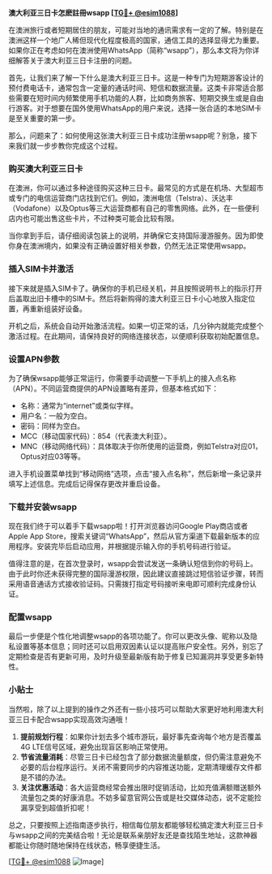 **澳大利亚三日卡怎麽註冊wsapp [[TG💪+ @esim1088](https://t.me/s/esim1088)]**

在澳洲旅行或者短期居住的朋友，可能对当地的通讯需求有一定的了解。特别是在澳洲这样一个地广人稀但现代化程度极高的国家，通信工具的选择显得尤为重要。如果你正在考虑如何在澳洲使用WhatsApp（简称“wsapp”），那么本文将为你详细解答关于澳大利亚三日卡注册的问题。

首先，让我们来了解一下什么是澳大利亚三日卡。这是一种专门为短期游客设计的预付费电话卡，通常包含一定量的通话时间、短信和数据流量。这类卡非常适合那些需要在短时间内频繁使用手机功能的人群，比如商务旅客、短期交换生或是自由行游客。对于想要在国外使用WhatsApp的用户来说，选择一张合适的本地SIM卡是至关重要的第一步。

那么，问题来了：如何使用这张澳大利亚三日卡成功注册wsapp呢？别急，接下来我们就一步步教你完成这个过程。

### 购买澳大利亚三日卡

在澳洲，你可以通过多种途径购买这种三日卡。最常见的方式是在机场、大型超市或专门的电信运营商门店找到它们。例如，澳洲电信（Telstra）、沃达丰（Vodafone）以及Optus等三大运营商都有自己的零售网络。此外，在一些便利店内也可能出售这些卡片，不过种类可能会比较有限。

当你拿到手后，请仔细阅读包装上的说明，并确保它支持国际漫游服务。因为即使你身在澳洲境内，如果没有正确设置好相关参数，仍然无法正常使用wsapp。

### 插入SIM卡并激活

接下来就是插入SIM卡了。确保你的手机已经关机，并且按照说明书上的指示打开后盖取出旧卡槽中的SIM卡。然后将新购得的澳大利亚三日卡小心地放入指定位置，再重新组装好设备。

开机之后，系统会自动开始激活流程。如果一切正常的话，几分钟内就能完成整个激活过程。在此期间，请保持良好的网络连接状态，以便顺利获取初始配置信息。

### 设置APN参数

为了确保wsapp能够正常运行，你需要手动调整一下手机上的接入点名称（APN）。不同运营商提供的APN设置略有差异，但基本格式如下：

- 名称：通常为“internet”或类似字样。
- 用户名：一般为空白。
- 密码：同样为空白。
- MCC（移动国家代码）：854（代表澳大利亚）。
- MNC（移动网络代码）：具体取决于你所使用的运营商，例如Telstra对应01，Optus对应03等等。

进入手机设置菜单找到“移动网络”选项，点击“接入点名称”，然后新增一条记录并填写上述信息。完成后记得保存更改并重启设备。

### 下载并安装wsapp

现在我们终于可以着手下载wsapp啦！打开浏览器访问Google Play商店或者Apple App Store，搜索关键词“WhatsApp”，然后从官方渠道下载最新版本的应用程序。安装完毕后启动应用，并根据提示输入你的手机号码进行验证。

值得注意的是，在首次登录时，wsapp会尝试发送一条确认短信到你的号码上。由于此时你还未获得完整的国际漫游权限，因此建议直接跳过短信验证步骤，转而采用语音通话方式接收验证码。只需拨打指定号码接听来电即可顺利完成身份认证。

### 配置wsapp

最后一步便是个性化地调整wsapp的各项功能了。你可以更改头像、昵称以及隐私设置等基本信息；同时还可以启用双因素认证以提高账户安全性。另外，别忘了定期检查是否有更新可用，及时升级至最新版有助于修复已知漏洞并享受更多新特性。

### 小贴士

当然啦，除了以上提到的操作之外还有一些小技巧可以帮助大家更好地利用澳大利亚三日卡配合wsapp实现高效沟通哦！

1. **提前规划行程**：如果你计划去多个城市游玩，最好事先查询每个地方是否覆盖4G LTE信号区域，避免出现盲区影响正常使用。
2. **节省流量消耗**：尽管三日卡已经包含了部分数据流量额度，但仍需注意避免不必要的后台程序运行。关闭不需要同步的内容推送功能，定期清理缓存文件都是不错的办法。
3. **关注优惠活动**：各大运营商经常会推出限时促销活动，比如充值满额赠送额外流量包之类的好康消息。不妨多留意官网公告或是社交媒体动态，说不定能捡漏享受到超值折扣呢！

总之，只要按照上述指南逐步执行，相信每位朋友都能够轻松搞定澳大利亚三日卡与wsapp之间的完美结合啦！无论是联系亲朋好友还是查找陌生地址，这款神器都能让你随时随地保持在线状态，畅享便捷生活。

[[TG💪+ @esim1088](https://t.me/s/esim1088) ![Image](https://i.postimg.cc/4NQfJmqS/Snipaste-2025-05-13-00-14-12.png)]